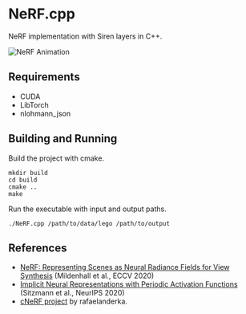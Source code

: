 # NeRF.cpp
NeRF implementation with Siren layers in C++.

![NeRF Animation](./output/animation.gif)

## Requirements
- CUDA
- LibTorch
- nlohmann_json

## Building and Running

Build the project with cmake.

```
mkdir build
cd build
cmake ..
make
```
Run the executable with input and output paths.

```
./NeRF.cpp /path/to/data/lego /path/to/output
```

## References

- [NeRF: Representing Scenes as Neural Radiance Fields for View Synthesis](https://arxiv.org/abs/2003.08934) (Mildenhall et al., ECCV 2020)
- [Implicit Neural Representations with Periodic Activation Functions](https://arxiv.org/abs/2006.09661) (Sitzmann et al., NeurIPS 2020)
- [cNeRF project](https://github.com/rafaelanderka/cNeRF) by rafaelanderka.
